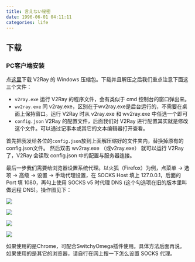 ```yaml
---
title: 言えない秘密
date: 1996-06-01 04:11:11
categories: life
---
```


## 下载

### PC客户端安装

点[这里](https://github.com/v2ray/v2ray-core/releases/download/v4.19.1/v2ray-windows-64.zip)下载 V2Ray 的 Windows 压缩包。下载并且解压之后我们重点注意下面这三个文件：
* `v2ray.exe` 运行 V2Ray 的程序文件，会有类似于 cmd 控制台的窗口弹出来。
* `wv2ray.exe` 同 v2ray.exe，区别在于wv2ray.exe是后台运行的，不需要在桌面上保持窗口。运行 V2Ray 时从 v2ray.exe 和 wv2ray.exe 中任选一个即可
* `config.json` V2Ray 的配置文件，后面我们对 V2Ray 进行配置其实就是修改这个文件。可以通过记事本或其它的文本编辑器打开查看。

首先把我发给各位的`config.json`放到上面解压缩好的文件夹内，替换掉原有的config.json文件。 然后双击 wv2ray.exe （或v2ray.exe） 就可以运行 V2Ray 了，V2Ray 会读取 config.json 中的配置与服务器连接。

最后一步我们需要给浏览器设置系统代理。以火狐（Firefox）为例，点菜单 -> 选项 -> 高级 -> 设置 -> 手动代理设置，在 SOCKS Host 填上 127.0.0.1，后面的 Port 填 1080，再勾上使用 SOCKS v5 时代理 DNS (这个勾选项在旧的版本里叫做远程 DNS)。操作图见下：

![](/img/firefox_proxy_setting1.png)

![](/img/firefox_proxy_setting2.png)

![](/img/firefox_proxy_setting3.png)

![](/img/firefox_proxy_setting4.png)

如果使用的是Chrome，可配合SwitchyOmega插件使用。具体方法后面再说。
如果使用的是其它的浏览器，请自行在网上搜一下怎么设置 SOCKS 代理。

<!--stackedit_data:
eyJoaXN0b3J5IjpbLTQxMzU3MzU2MywxNjMyOTc5NTkzXX0=
-->